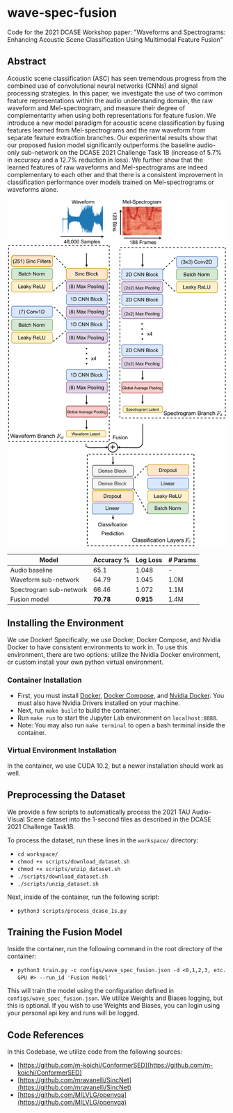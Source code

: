 # wave-spec-fusion
Code for the 2021 DCASE Workshop paper: "Waveforms and Spectrograms: Enhancing Acoustic Scene Classification Using Multimodal Feature Fusion"

## Abstract

Acoustic scene classification (ASC) has seen tremendous progress from the combined use of convolutional neural networks (CNNs) and signal processing strategies. In this paper, we investigate the use of two common feature representations within the audio understanding domain, the raw waveform and Mel-spectrogram, and measure their degree of complementarity when using both representations for feature fusion. We introduce a new model paradigm for acoustic scene classification by fusing features learned from Mel-spectrograms and the raw waveform from separate feature extraction branches. Our experimental results show that our proposed fusion model significantly outperforms the baseline audio-only sub-network on the DCASE 2021 Challenge Task 1B (increase of 5.7\% in accuracy and a 12.7\% reduction in loss). We further show that the learned features of raw waveforms and Mel-spectrograms are indeed complementary to each other and that there is a consistent improvement in classification performance over models trained on Mel-spectrograms or waveforms alone. 

![Model Figure](model_figure.png)
<!-- <img src="model_figure.png" width="800" height="200" /> -->

| Model                   | Accuracy %  | Log Loss    | # Params    |
| -----------             | ----------- | ----------- | ----------- |
| Audio baseline          | 65.1        | 1.048       | -           |
| Waveform sub-network    | 64.79       | 1.045       | 1.0M        |
| Spectrogram sub-network | 66.46       | 1.072       | 1.1M        |
| Fusion model            | **70.78**       | **0.915**       | 1.4M        |

## Installing the Environment

We use Docker! Specifically, we use Docker, Docker Compose, and Nvidia Docker to have consistent environments to work in. To use this environment, there are two options: utilize the Nvidia Docker environment, or custom install your own python virtual environment. 

### Container Installation

* First, you must install [Docker](https://docs.docker.com/get-docker/), [Docker Compose](https://docs.docker.com/compose/install/), and [Nvidia Docker](https://docs.nvidia.com/datacenter/cloud-native/container-toolkit/install-guide.html#docker). You must also have Nvidia Drivers installed on your machine.
* Next, run `make build` to build the container.
* Run `make run` to start the Jupyter Lab environment on `localhost:8888`.
* Note: You may also run `make terminal` to open a bash terminal inside the container.

### Virtual Environment Installation

In the container, we use CUDA 10.2, but a newer installation should work as well.



## Preprocessing the Dataset
We provide a few scripts to automatically process the 2021 TAU Audio-Visual Scene dataset into the 1-second files as described in the DCASE 2021 Challenge Task1B.

To process the dataset, run these lines in the `workspace/` directory:

* `cd workspace/`
* `chmod +x scripts/download_dataset.sh`
* `chmod +x scripts/unzip_dataset.sh`
* `./scripts/download_dataset.sh`
* `./scripts/unzip_dataset.sh`

Next, inside of the container, run the following script:

* `python3 scripts/process_dcase_1s.py`

## Training the Fusion Model

Inside the container, run the following command in the root directory of the container:

* `python3 train.py -c configs/wave_spec_fusion.json -d <0,1,2,3, etc. GPU #> --run_id 'Fusion Model'`

This will train the model using the configuration defined in `configs/wave_spec_fusion.json`. We utilize Weights and Biases logging, but this is optional.
If you wish to use Weights and Biases, you can login using your personal api key and runs will be logged.

## Code References

In this Codebase, we utilize code from the following sources:

* [https://github.com/m-koichi/ConformerSED](https://github.com/m-koichi/ConformerSED)
* [https://github.com/mravanelli/SincNet](https://github.com/mravanelli/SincNet)
* [https://github.com/MILVLG/openvqa](https://github.com/MILVLG/openvqa)